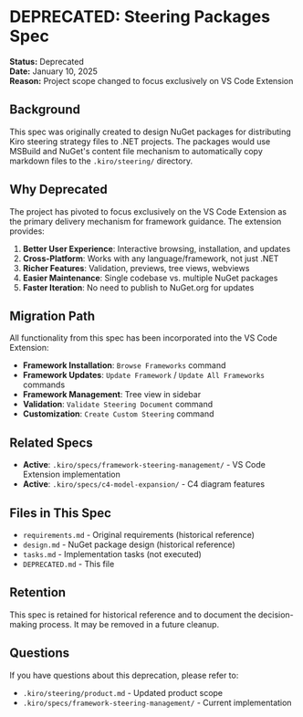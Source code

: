 # DEPRECATED: Steering Packages Spec

**Status:** Deprecated  
**Date:** January 10, 2025  
**Reason:** Project scope changed to focus exclusively on VS Code Extension

## Background

This spec was originally created to design NuGet packages for distributing Kiro steering strategy files to .NET projects. The packages would use MSBuild and NuGet's content file mechanism to automatically copy markdown files to the `.kiro/steering/` directory.

## Why Deprecated

The project has pivoted to focus exclusively on the VS Code Extension as the primary delivery mechanism for framework guidance. The extension provides:

1. **Better User Experience**: Interactive browsing, installation, and updates
2. **Cross-Platform**: Works with any language/framework, not just .NET
3. **Richer Features**: Validation, previews, tree views, webviews
4. **Easier Maintenance**: Single codebase vs. multiple NuGet packages
5. **Faster Iteration**: No need to publish to NuGet.org for updates

## Migration Path

All functionality from this spec has been incorporated into the VS Code Extension:

- **Framework Installation**: `Browse Frameworks` command
- **Framework Updates**: `Update Framework` / `Update All Frameworks` commands
- **Framework Management**: Tree view in sidebar
- **Validation**: `Validate Steering Document` command
- **Customization**: `Create Custom Steering` command

## Related Specs

- **Active**: `.kiro/specs/framework-steering-management/` - VS Code Extension implementation
- **Active**: `.kiro/specs/c4-model-expansion/` - C4 diagram features

## Files in This Spec

- `requirements.md` - Original requirements (historical reference)
- `design.md` - NuGet package design (historical reference)
- `tasks.md` - Implementation tasks (not executed)
- `DEPRECATED.md` - This file

## Retention

This spec is retained for historical reference and to document the decision-making process. It may be removed in a future cleanup.

## Questions

If you have questions about this deprecation, please refer to:
- `.kiro/steering/product.md` - Updated product scope
- `.kiro/specs/framework-steering-management/` - Current implementation
